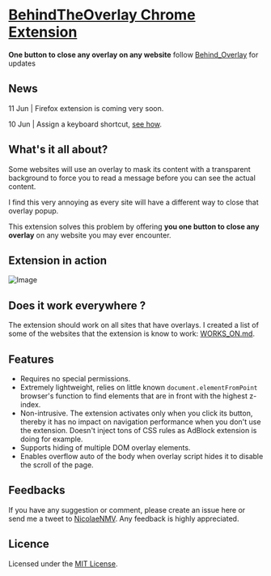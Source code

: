 # [BehindTheOverlay Chrome Extension](https://chrome.google.com/webstore/detail/behindtheoverlay/ljipkdpcjbmhkdjjmbbaggebcednbbme)

**One button to close any overlay on any website**  follow [Behind_Overlay](https://twitter.com/Behind_Overlay) for updates

## News

11 Jun | Firefox extension is coming very soon.

10 Jun | Assign a keyboard shortcut, [see how](https://twitter.com/Behind_Overlay/status/476250479706398722).

## What's it all about?

Some websites will use an overlay to mask its content with a transparent background to force you to read a message before you can see the actual content.

I find this very annoying as every site will have a different way to close that overlay popup.

This extension solves this problem by offering **you one button to close any overlay** on any website you may ever encounter.

## Extension in action

![Image](http://nicolaenmv.github.io/BehindTheOverlay/use_example_1.gif)

## Does it work everywhere ?

The extension should work on all sites that have overlays. I created a list of some of the websites that the extension is know to work: [WORKS_ON.md](WORKS_ON.md).

## Features

* Requires no special permissions.
* Extremely lightweight, relies on little known ``document.elementFromPoint`` browser's function to find elements that are in front with the highest z-index.
* Non-intrusive. The extension activates only when you click its button, thereby it has no impact on navigation performance when you don't use the extension. Doesn't inject tons of CSS rules as AdBlock extension is doing for example.
* Supports hiding of multiple DOM overlay elements.
* Enables overflow auto of the body when overlay script hides it to disable the scroll of the page.


## Feedbacks
If you have any suggestion or comment, please create an issue here or send me a tweet to [NicolaeNMV](https://twitter.com/NicolaeNMV). Any feedback is highly appreciated.

## Licence
Licensed under the [MIT License](http://www.opensource.org/licenses/mit-license.php).
